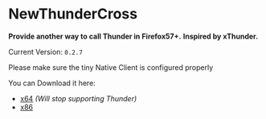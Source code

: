 # NewThunderCross

__Provide another way to call Thunder in Firefox57+.__
__Inspired by xThunder.__

Current Version: `0.2.7`

Please make sure the tiny Native Client is configured properly

You can Download it here:
* [x64](https://github.com/yhnmj6666/NewThunderCross/releases/download/v0.2.7/ThunderCross_x64.exe) _(Will stop supporting Thunder)_
* [x86](https://github.com/yhnmj6666/NewThunderCross/releases/download/v0.2.7/ThunderCross_x86.exe)